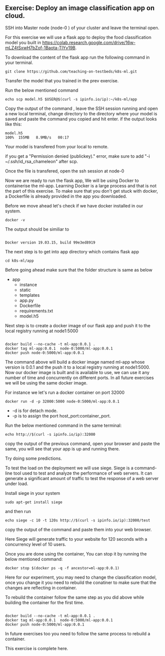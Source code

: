## Exercise: Deploy an image classification app on cloud.

SSH into Master node (node-0 ) of your cluster and leave the terminal open.

For this exercise we will use a flask app to deploy the food classification model you built in https://colab.research.google.com/drive/16w-mLZ4tSxwH7bZof-1Baota-TIYv19B.


To download the content of the flask app run the following command in your terminal.

``` shell
git clone https://github.com/teaching-on-testbeds/k8s-ml.git
```

Transfer the model that you trained in the prev exercise.

Run the below mentioned command 

``` shell
echo scp model.h5 $USER@$(curl -s ipinfo.io/ip):~/k8s-ml/app

```

Copy the output of the command , leave the SSH session running and open a new local terminal, change directory to the directory where your model is saved and paste the command you copied and hit enter.
if the output looks like this:

``` shell
model.h5                                                                                                                  100%  155MB   8.9MB/s   00:17
```
Your model is transfered from your local to remote.

if you get a "Permission denied (publickey)." error, make sure to add "-i ~/.ssh/id_rsa_chameleon" after scp.


Once the file is transfered, open the ssh session at node-0

Now we are ready to run the flask app, We will be using Docker to containerise the ml-app. Learning Docker is a large process and that is not the part of this exercise. To make sure that you don't get stuck with docker, a Dockerfile is already provided in the app you downloaded.

Before we move ahead let's check if we have docker installed in our system.

``` shell
docker -v
```

The output should be similiar to

``` shell

Docker version 19.03.15, build 99e3ed8919
```

The next step is to get into app directory which contains flask app

``` shell
cd k8s-ml/app
```

Before going ahead make sure that the folder structure is same as below

-   app
    -   instance
    -   static
    -   templates
    -   app.py
    -   Dockerfile
    -   requirements.txt
    -   model.h5

Next step is to create a docker image of our flask app and push it to the local registry running at node1:5000

``` shell

docker build --no-cache -t ml-app:0.0.1 .
docker tag ml-app:0.0.1  node-0:5000/ml-app:0.0.1
docker push node-0:5000/ml-app:0.0.1
```

The command above will build a docker image named ml-app whose version is 0.0.1 and the push it to a local registry running at node1:5000.
Now our docker image is built and is available to use, we can use it any number of time and concurrently on different ports. In all future exercises we will be using the same docker image.

For instance we let's run a docker container on port 32000

``` shell
docker run -d -p 32000:5000 node-0:5000/ml-app:0.0.1
```

-   -d is for detach mode.
-   -p is to assign the port host_port:container_port.

Run the below mentioned command in the same terminal:

``` shell
echo http://$(curl -s ipinfo.io/ip):32000
```

copy the output of the previous command, open your browser and paste the same, you will see that your app is up and running there.

Try doing some predictions.

To test the load on the deployment we will use siege. Siege is a command-line tool used to test and analyze the performance of web servers. It can generate a significant amount of traffic to test the response of a web server under load.

Install siege in your system

```shell
sudo apt-get install siege

```
and then run 

``` shell
echo siege -c 10 -t 120s http://$(curl -s ipinfo.io/ip):32000/test

```
copy the output of the command and paste them into your web browser.

Here Siege will generate traffic to your website for 120 seconds with a concurrency level of 10 users.


Once you are done using the container, You can stop it by running the below mentioned command:


``` shell
docker stop $(docker ps -q -f ancestor=ml-app:0.0.1)

```

Here for our experiment, you may need to change the classification model, once you change it you need to rebuild the conatiner to make sure that the changes are reflecting in container.

To rebuild the container follow the same step as you did above while building the container for the first time.

``` shell

docker build --no-cache -t ml-app:0.0.1 .
docker tag ml-app:0.0.1  node-0:5000/ml-app:0.0.1
docker push node-0:5000/ml-app:0.0.1
```

In future exercises too you need to follow the same process to rebuild a container.

This exercise is complete here.

